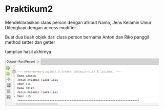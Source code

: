 # Praktikum2

Mendeklarasikan claas person dengan atribut Nama, Jens Kelamin Umur
Dilengkapi dengan access modifier

Buat dua buah objek dari class person bernama Anton dan Riko
panggil method setter dan getter

tampilan hasil akhirnya

![Gambar 1](screenshot/ss.png)